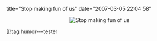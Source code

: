 title="Stop making fun of us"
date="2007-03-05 22:04:58"
<div align="center"><img src='http://pjatt.net/images/2007/03/gsfxcz.jpeg' alt='Stop making fun of us'  /></div>

[[!tag  humor---tester
